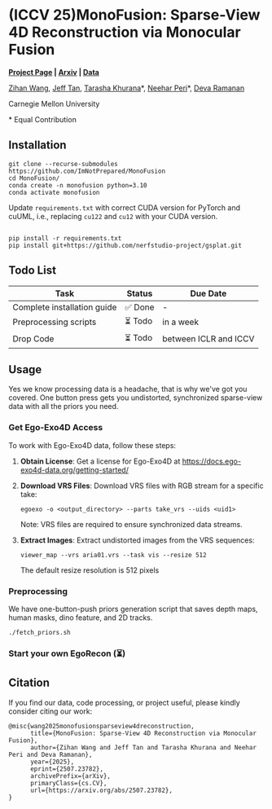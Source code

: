 # (ICCV 25)MonoFusion: Sparse-View 4D Reconstruction via Monocular Fusion
**[Project Page](https://ImNotPrepared.github.io/research/25_DSR/index.html) | [Arxiv](https://arxiv.org/abs/2507.23782) | [Data](https://drive.google.com/drive/folders/18H8OOOZLv7OmOen8pGbSLWwu8AvZAZro?usp=sharing)**

[Zihan Wang](https://imnotprepared.github.io/), [Jeff Tan](https://jefftan969.github.io/), [Tarasha Khurana](https://www.cs.cmu.edu/~tkhurana/)\*, [Neehar Peri](https://www.neeharperi.com)\*, [Deva Ramanan](https://www.cs.cmu.edu/~deva/)

Carnegie Mellon University

\* Equal Contribution



## Installation

```
git clone --recurse-submodules https://github.com/ImNotPrepared/MonoFusion
cd MonoFusion/
conda create -n monofusion python=3.10
conda activate monofusion
```

Update `requirements.txt` with correct CUDA version for PyTorch and cuUML, 
i.e., replacing `cu122` and `cu12` with your CUDA version. 
```

pip install -r requirements.txt
pip install git+https://github.com/nerfstudio-project/gsplat.git
```

## Todo List

| Task | Status | Due Date |
|------|--------|----------|
| Complete installation guide | ✅ Done | - |
| Preprocessing scripts | ⏳ Todo | in a week |
| Drop Code | ⏳ Todo | between ICLR and ICCV |

## Usage
Yes we know processing data is a headache, that is why we've got you covered. One button press gets you undistorted, synchronized sparse-view data with all the priors you need.

### Get Ego-Exo4D Access

To work with Ego-Exo4D data, follow these steps:

1. **Obtain License**: Get a license for Ego-Exo4D at https://docs.ego-exo4d-data.org/getting-started/

2. **Download VRS Files**: Download VRS files with RGB stream for a specific take:
   ```
   egoexo -o <output_directory> --parts take_vrs --uids <uid1>
   ```
   Note: VRS files are required to ensure synchronized data streams.

3. **Extract Images**: Extract undistorted images from the VRS sequences:
   ```
   viewer_map --vrs aria01.vrs --task vis --resize 512
   ```
   The default resize resolution is 512 pixels


### Preprocessing
We have one-button-push priors generation script that saves depth maps, human masks, dino feature, and 2D tracks.

```
./fetch_priors.sh
```



### Start your own EgoRecon (⏳)

## Citation
If you find our data, code processing, or project useful, please kindly consider citing our work: 
```
@misc{wang2025monofusionsparseview4dreconstruction,
      title={MonoFusion: Sparse-View 4D Reconstruction via Monocular Fusion}, 
      author={Zihan Wang and Jeff Tan and Tarasha Khurana and Neehar Peri and Deva Ramanan},
      year={2025},
      eprint={2507.23782},
      archivePrefix={arXiv},
      primaryClass={cs.CV},
      url={https://arxiv.org/abs/2507.23782}, 
}
```